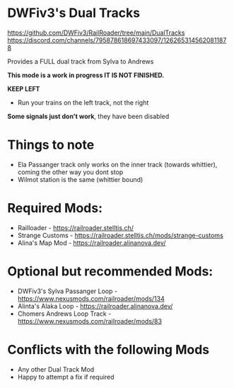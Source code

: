 # DWFiv3's Dual Tracks
https://github.com/DWFiv3/RailRoader/tree/main/DualTracks
https://discord.com/channels/795878618697433097/1262653145620811878

Provides a FULL dual track from Sylva to Andrews

**This mode is a work in progress IT IS NOT FINISHED.**

**KEEP LEFT**
- Run your trains on the left track, not the right

**Some signals just don't work**, they have been disabled

# Things to note
- Ela Passanger track only works on the inner track (towards whittier), coming the other way you dont stop
- Wilmot station is the same (whittier bound)

# Required Mods:
- Railloader - https://railroader.stelltis.ch/
- Strange Customs - https://railroader.stelltis.ch/mods/strange-customs
- Alina's Map Mod - https://railroader.alinanova.dev/

# Optional but recommended Mods:
- DWFiv3's Sylva Passanger Loop - https://www.nexusmods.com/railroader/mods/134
- Alinta's Alaka Loop - https://railroader.alinanova.dev/
- Chomers Andrews Loop Track - https://www.nexusmods.com/railroader/mods/83

# Conflicts with the following Mods
- Any other Dual Track Mod
- Happy to attempt a fix if required





